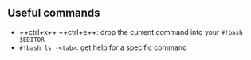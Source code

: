 ## Useful commands

- ++ctrl+x++ ++ctrl+e++: drop the current command into your `#!bash $EDITOR`
- `#!bash ls -<tab>`: get help for a specific command
